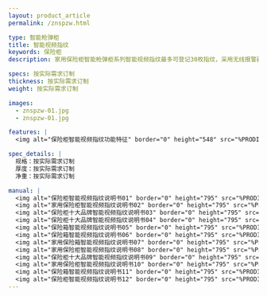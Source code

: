 ```yaml
---
layout: product_article
permalink: /znspzw.html

type: 智能枪弹柜
title: 智能视频指纹
keywords: 保险柜
description: 家用保险柜智能枪弹柜系列智能视频指纹最多可登记30枚指纹，采用无线报警器免去布线的烦恼，安装方便快捷，广泛应用于厂房、企事业单位。

specs: 按实际需求订制
thickness: 按实际需求订制
weight: 按实际需求订制

images:
  - znspzw-01.jpg
  - znspzw-01.jpg

features: |
  <img alt="保险柜智能视频指纹功能特征" border="0" height="548" src="%PRODIMGS%/znspzw-gn.jpg" width="538" />

spec_details: |
  规格：按实际需求订制  
  厚度：按实际需求订制  
  净重：按实际需求订制

manual: |
  <img alt="保险柜智能视频指纹说明书01" border="0" height="795" src="%PRODIMGS%/fg-sm01.jpg" width="538" />  
  <img alt="家用保险柜智能视频指纹说明书02" border="0" height="795" src="%PRODIMGS%/fg-sm02.jpg" width="538" />  
  <img alt="保险柜十大品牌智能视频指纹说明书03" border="0" height="795" src="%PRODIMGS%/fg-sm03.jpg" width="538" />  
  <img alt="保险柜十大品牌智能视频指纹说明书04" border="0" height="795" src="%PRODIMGS%/fg-sm04.jpg" width="538" />  
  <img alt="保险箱智能视频指纹说明书05" border="0" height="795" src="%PRODIMGS%/fg-sm05.jpg" width="538" />  
  <img alt="保险箱智能视频指纹说明书06" border="0" height="795" src="%PRODIMGS%/fg-sm06.jpg" width="538" />  
  <img alt="家用保险箱智能视频指纹说明书07" border="0" height="795" src="%PRODIMGS%/fg-sm07.jpg" width="538" />  
  <img alt="家用保险柜智能视频指纹说明书08" border="0" height="795" src="%PRODIMGS%/fg-sm08.jpg" width="538" />  
  <img alt="保险柜十大品牌智能视频指纹说明书09" border="0" height="795" src="%PRODIMGS%/fg-sm09.jpg" width="538" />  
  <img alt="家用保险柜智能视频指纹说明书10" border="0" height="795" src="%PRODIMGS%/fg-sm10.jpg" width="538" />  
  <img alt="保险箱智能视频指纹说明书11" border="0" height="795" src="%PRODIMGS%/fg-sm11.jpg" width="538" />  
  <img alt="保险柜智能视频指纹说明书12" border="0" height="795" src="%PRODIMGS%/fg-sm12.jpg" width="538" />
---
```


